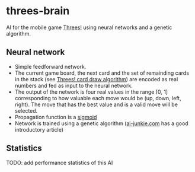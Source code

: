threes-brain
============

AI for the mobile game [Threes!](http://asherv.com/threes/) using neural networks and a genetic algorithm.

## Neural network ##

* Simple feedforward network.
* The current game board, the next card and the set of remainding cards in the stack (see [Threes! card draw algorithm](http://forums.toucharcade.com/showthread.php?t=218248&page=53)) are encoded as real numbers and fed as input to the neural network.
* The output of the network is four real values in the range [0, 1] corresponding to how valuable each move would be (up, down, left, right). The move that has the best value and is a valid move will be selected.
* Propagation function is a [sigmoid](http://en.wikipedia.org/wiki/Sigmoid_function)
* Network is trained using a genetic algorithm ([ai-junkie.com](http://www.ai-junkie.com/ga/intro/gat1.html) has a good introductory article)

## Statistics ##

TODO: add performance statistics of this AI
